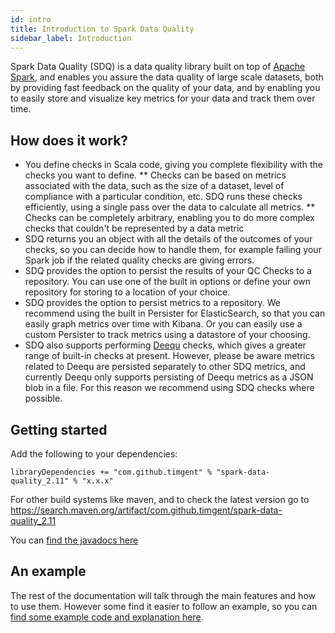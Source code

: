 ```yaml
---
id: intro
title: Introduction to Spark Data Quality
sidebar_label: Introduction
---
```


Spark Data Quality (SDQ) is a data quality library built on top of [Apache Spark](https://spark.apache.org/), and enables
you assure the data quality of large scale datasets, both by providing fast feedback on the quality of your data, and
by enabling you to easily store and visualize key metrics for your data and track them over time.

## How does it work?
* You define checks in Scala code, giving you complete flexibility with the checks you want to define.
** Checks can be based on metrics associated with the data, such as the size of a dataset, level of compliance with a
particular condition, etc. SDQ runs these checks efficiently, using a single pass over the data to calculate all
metrics.
** Checks can be completely arbitrary, enabling you to do more complex checks that couldn't be represented by a data 
metric
* SDQ returns you an object with all the details of the outcomes of your checks, so you can decide how to
handle them, for example failing your Spark job if the related quality checks are giving errors.
* SDQ provides the option to persist the results of your QC Checks to a repository. You can use one of the
built in options or define your own repository for storing to a location of your choice.
* SDQ provides the option to persist metrics to a repository. We recommend using the built in Persister for 
ElasticSearch, so that you can easily graph metrics over time with Kibana. Or you can easily use a custom Persister to
track metrics using a datastore of your choosing.
* SDQ also supports performing [Deequ](https://github.com/awslabs/deequ) checks, which gives a greater range of 
built-in checks at present. However, please be aware metrics related to Deequ are persisted separately to other SDQ 
metrics, and currently Deequ only supports persisting of Deequ metrics as a JSON blob in a file. For this reason we 
recommend using SDQ checks where possible.

## Getting started
Add the following to your dependencies:
```
libraryDependencies += "com.github.timgent" % "spark-data-quality_2.11" % "x.x.x"
```
For other build systems like maven, and to check the latest version go to 
https://search.maven.org/artifact/com.github.timgent/spark-data-quality_2.11

You can [find the javadocs here](https://www.javadoc.io/doc/com.github.timgent/spark-data-quality_2.11/latest/index.html#package)

## An example
The rest of the documentation will talk through the main features and how to use them. However some find it easier to
follow an example, so you can [find some example code and explanation here](src/main/scala/com/github/timgent/sparkdataquality/examples).
